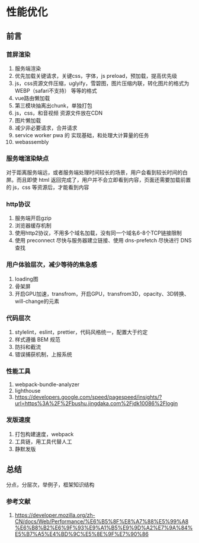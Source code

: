 # 性能优化

## 前言

### 首屏渲染

1. 服务端渲染
2. 优先加载关键请求，关键css，字体，js preload，预加载，提高优先级
3. js，css资源文件压缩，uglyify，雪碧图，图片压缩内联，转化图片的格式为 WEBP（safari不支持） 等等的格式
4. vue路由懒加载
5. 第三模块抽离出chunk，单独打包
6. js，css，和音视频 资源文件放在CDN
7. 图片懒加载
8. 减少非必要请求，合并请求
9. service worker pwa 的 实现基础，和处理大计算量的任务
10. webassembly

### 服务端渲染缺点

对于距离服务端远，或者服务端处理时间较长的场景，用户会看到较长时间的白屏。而且即使 html 返回完成了，用户并不会立即看到内容，页面还需要加载前置的 js，css 等资源后，才能看到内容

### http协议

1. 服务端开启gzip
2. 浏览器缓存机制
3. 使用http2协议，不用多个域名加载，没有同一个域名6-8个TCP链接限制
4. 使用 preconnect 尽快与服务器建立链接、使用 dns-prefetch 尽快进行 DNS 查找

### 用户体验层次，减少等待的焦急感

1. loading图
2. 骨架屏
3. 开启GPU加速，transfrom，开启GPU，transfrom3D，opacity、3D转换、will-change的元素

### 代码层次

1. stylelint，eslint，prettier，代码风格统一，配置大于约定
2. 样式遵循 BEM 规范
3. 防抖和截流
4. 错误捕获机制，上报系统

### 性能工具

1. webpack-bundle-analyzer
2. lighthouse
3. <https://developers.google.com/speed/pagespeed/insights/?url=https%3A%2F%2Fbushu.jingdaka.com%2Fjdk10086%2Flogin>

### 发版速度

1. 打包构建速度，webpack
2. 工具链，用工具代替人工
3. 静默发版

## 总结

分点，分层次，举例子，框架知识结构

### 参考文献

1. <https://developer.mozilla.org/zh-CN/docs/Web/Performance/%E6%B5%8F%E8%A7%88%E5%99%A8%E6%B8%B2%E6%9F%93%E9%A1%B5%E9%9D%A2%E7%9A%84%E5%B7%A5%E4%BD%9C%E5%8E%9F%E7%90%86>

